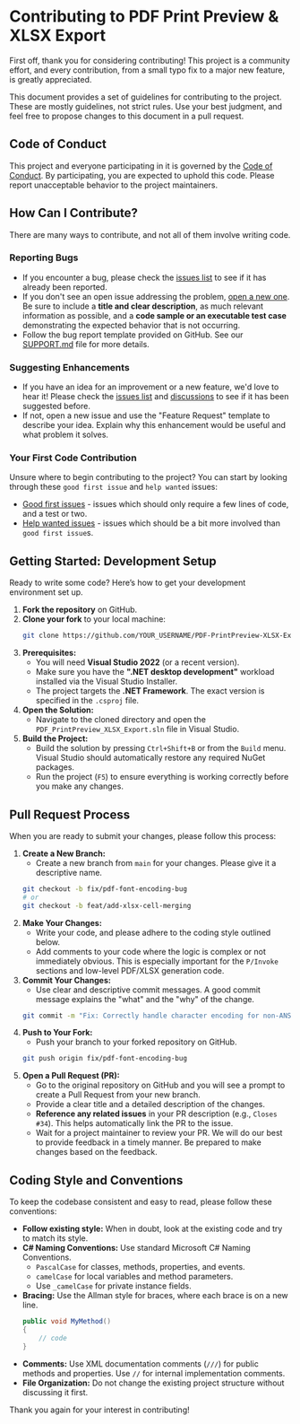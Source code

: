 # Contributing to PDF Print Preview & XLSX Export

First off, thank you for considering contributing! This project is a community effort, and every contribution, from a small typo fix to a major new feature, is greatly appreciated.

This document provides a set of guidelines for contributing to the project. These are mostly guidelines, not strict rules. Use your best judgment, and feel free to propose changes to this document in a pull request.

## Code of Conduct

This project and everyone participating in it is governed by the [Code of Conduct](CODE_OF_CONDUCT.md). By participating, you are expected to uphold this code. Please report unacceptable behavior to the project maintainers.

## How Can I Contribute?

There are many ways to contribute, and not all of them involve writing code.

### Reporting Bugs

*   If you encounter a bug, please check the [issues list](../../issues) to see if it has already been reported.
*   If you don't see an open issue addressing the problem, [open a new one](../../issues/new). Be sure to include a **title and clear description**, as much relevant information as possible, and a **code sample or an executable test case** demonstrating the expected behavior that is not occurring.
*   Follow the bug report template provided on GitHub. See our [SUPPORT.md](SUPPORT.md) file for more details.

### Suggesting Enhancements

*   If you have an idea for an improvement or a new feature, we'd love to hear it! Please check the [issues list](../../issues) and [discussions](../../discussions) to see if it has been suggested before.
*   If not, open a new issue and use the "Feature Request" template to describe your idea. Explain why this enhancement would be useful and what problem it solves.

### Your First Code Contribution

Unsure where to begin contributing to the project? You can start by looking through these `good first issue` and `help wanted` issues:

*   [Good first issues][good-first-issue] - issues which should only require a few lines of code, and a test or two.
*   [Help wanted issues][help-wanted] - issues which should be a bit more involved than `good first issue`s.

## Getting Started: Development Setup

Ready to write some code? Here’s how to get your development environment set up.

1.  **Fork the repository** on GitHub.
2.  **Clone your fork** to your local machine:
    ```bash
    git clone https://github.com/YOUR_USERNAME/PDF-PrintPreview-XLSX-Export.git
    ```
3.  **Prerequisites:**
    *   You will need **Visual Studio 2022** (or a recent version).
    *   Make sure you have the **".NET desktop development"** workload installed via the Visual Studio Installer.
    *   The project targets the **.NET Framework**. The exact version is specified in the `.csproj` file.
4.  **Open the Solution:**
    *   Navigate to the cloned directory and open the `PDF_PrintPreview_XLSX_Export.sln` file in Visual Studio.
5.  **Build the Project:**
    *   Build the solution by pressing `Ctrl+Shift+B` or from the `Build` menu. Visual Studio should automatically restore any required NuGet packages.
    *   Run the project (`F5`) to ensure everything is working correctly before you make any changes.

## Pull Request Process

When you are ready to submit your changes, please follow this process:

1.  **Create a New Branch:**
    *   Create a new branch from `main` for your changes. Please give it a descriptive name.
    ```bash
    git checkout -b fix/pdf-font-encoding-bug
    # or
    git checkout -b feat/add-xlsx-cell-merging
    ```
2.  **Make Your Changes:**
    *   Write your code, and please adhere to the coding style outlined below.
    *   Add comments to your code where the logic is complex or not immediately obvious. This is especially important for the `P/Invoke` sections and low-level PDF/XLSX generation code.
3.  **Commit Your Changes:**
    *   Use clear and descriptive commit messages. A good commit message explains the "what" and the "why" of the change.
    ```bash
    git commit -m "Fix: Correctly handle character encoding for non-ANSI fonts in PDF"
    ```
4.  **Push to Your Fork:**
    *   Push your branch to your forked repository on GitHub.
    ```bash
    git push origin fix/pdf-font-encoding-bug
    ```
5.  **Open a Pull Request (PR):**
    *   Go to the original repository on GitHub and you will see a prompt to create a Pull Request from your new branch.
    *   Provide a clear title and a detailed description of the changes.
    *   **Reference any related issues** in your PR description (e.g., `Closes #34`). This helps automatically link the PR to the issue.
    *   Wait for a project maintainer to review your PR. We will do our best to provide feedback in a timely manner. Be prepared to make changes based on the feedback.

## Coding Style and Conventions

To keep the codebase consistent and easy to read, please follow these conventions:

*   **Follow existing style:** When in doubt, look at the existing code and try to match its style.
*   **C# Naming Conventions:** Use standard Microsoft C# Naming Conventions.
    *   `PascalCase` for classes, methods, properties, and events.
    *   `camelCase` for local variables and method parameters.
    *   Use `_camelCase` for private instance fields.
*   **Bracing:** Use the Allman style for braces, where each brace is on a new line.
    ```csharp
    public void MyMethod()
    {
        // code
    }
    ```
*   **Comments:** Use XML documentation comments (`///`) for public methods and properties. Use `//` for internal implementation comments.
*   **File Organization:** Do not change the existing project structure without discussing it first.

Thank you again for your interest in contributing!

[good-first-issue]: https://github.com/mustafasami/PDF-PrintPreview-XLSX-Export/labels/good%20first%20issue
[help-wanted]: https://github.com/mustafasami/PDF-PrintPreview-XLSX-Export/labels/help%20wanted
